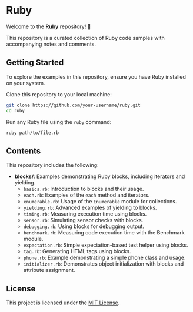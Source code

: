 # Ruby

Welcome to the **Ruby** repository! 🎉

This repository is a curated collection of Ruby code samples with accompanying notes and comments.

## Getting Started

To explore the examples in this repository, ensure you have Ruby installed on your system.

Clone this repository to your local machine:

```bash
git clone https://github.com/your-username/ruby.git
cd ruby
```

Run any Ruby file using the `ruby` command:

```bash
ruby path/to/file.rb
```

## Contents

This repository includes the following:

- **blocks/**: Examples demonstrating Ruby blocks, including iterators and yielding.
  - `basics.rb`: Introduction to blocks and their usage.
  - `each.rb`: Examples of the `each` method and iterators.
  - `enumerable.rb`: Usage of the `Enumerable` module for collections.
  - `yielding.rb`: Advanced examples of yielding to blocks.
  - `timing.rb`: Measuring execution time using blocks.
  - `sensor.rb`: Simulating sensor checks with blocks.
  - `debugging.rb`: Using blocks for debugging output.
  - `benchmark.rb`: Measuring code execution time with the Benchmark module.
  - `expectation.rb`: Simple expectation-based test helper using blocks.
  - `tag.rb`: Generating HTML tags using blocks.
  - `phone.rb`: Example demonstrating a simple phone class and usage.
  - `initializer.rb`: Demonstrates object initialization with blocks and attribute assignment.

## License

This project is licensed under the [MIT License](LICENSE).
